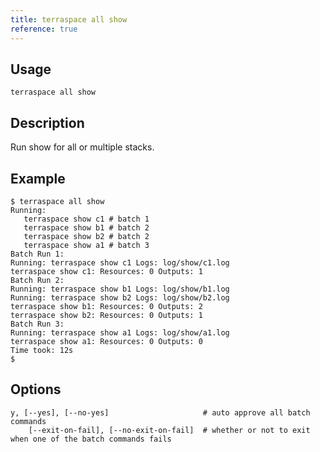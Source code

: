 ```yaml
---
title: terraspace all show
reference: true
---
```


## Usage

    terraspace all show

## Description

Run show for all or multiple stacks.

## Example

    $ terraspace all show
    Running:
       terraspace show c1 # batch 1
       terraspace show b1 # batch 2
       terraspace show b2 # batch 2
       terraspace show a1 # batch 3
    Batch Run 1:
    Running: terraspace show c1 Logs: log/show/c1.log
    terraspace show c1: Resources: 0 Outputs: 1
    Batch Run 2:
    Running: terraspace show b1 Logs: log/show/b1.log
    Running: terraspace show b2 Logs: log/show/b2.log
    terraspace show b1: Resources: 0 Outputs: 2
    terraspace show b2: Resources: 0 Outputs: 1
    Batch Run 3:
    Running: terraspace show a1 Logs: log/show/a1.log
    terraspace show a1: Resources: 0 Outputs: 0
    Time took: 12s
    $


## Options

```
y, [--yes], [--no-yes]                     # auto approve all batch commands
    [--exit-on-fail], [--no-exit-on-fail]  # whether or not to exit when one of the batch commands fails
```

